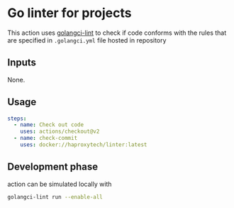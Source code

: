 # Go linter for projects

This action uses [golangci-lint](https://github.com/golangci/golangci-lint) to check if code conforms with
the rules that are specified in `.golangci.yml` file hosted in repository

## Inputs

None.

## Usage

```yaml
steps:
  - name: Check out code
    uses: actions/checkout@v2
  - name: check-commit
    uses: docker://haproxytech/linter:latest
```

## Development phase

action can be simulated locally with

```bash
golangci-lint run --enable-all
```
